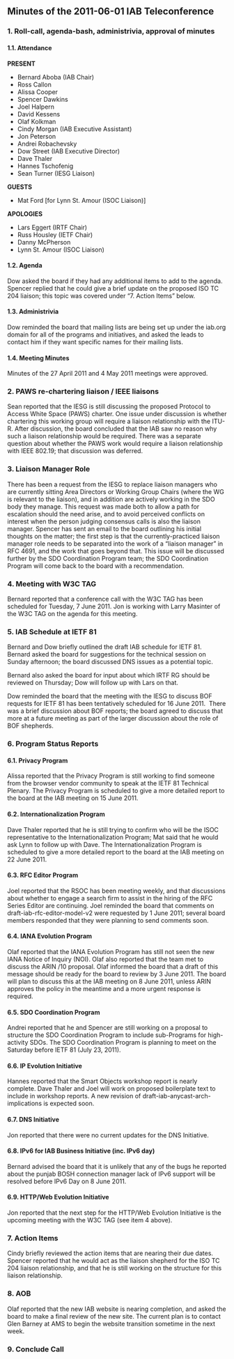 
Minutes of the 2011-06-01 IAB Teleconference
--------------------------------------------


### 1. Roll-call, agenda-bash, administrivia, approval of minutes


#### 1.1. Attendance


**PRESENT**


* Bernard Aboba (IAB Chair)
* Ross Callon
* Alissa Cooper
* Spencer Dawkins
* Joel Halpern
* David Kessens
* Olaf Kolkman
* Cindy Morgan (IAB Executive Assistant)
* Jon Peterson
* Andrei Robachevsky
* Dow Street (IAB Executive Director)
* Dave Thaler
* Hannes Tschofenig
* Sean Turner (IESG Liaison)


**GUESTS**


* Mat Ford [for Lynn St. Amour (ISOC Liaison)]


**APOLOGIES**


* Lars Eggert (IRTF Chair)
* Russ Housley (IETF Chair)
* Danny McPherson
* Lynn St. Amour (ISOC Liaison)


#### 1.2. Agenda


Dow asked the board if they had any additional items to add to the agenda. Spencer replied that he could give a brief update on the proposed ISO TC 204 liaison; this topic was covered under “7. Action Items” below.


#### 1.3. Administrivia


Dow reminded the board that mailing lists are being set up under the iab.org domain for all of the programs and initiatives, and asked the leads to contact him if they want specific names for their mailing lists.


#### 1.4. Meeting Minutes


Minutes of the 27 April 2011 and 4 May 2011 meetings were approved.


### 2. PAWS re-chartering liaison / IEEE liaisons


Sean reported that the IESG is still discussing the proposed Protocol to Access White Space (PAWS) charter. One issue under discussion is whether chartering this working group will require a liaison relationship with the ITU-R. After discussion, the board concluded that the IAB saw no reason why such a liaison relationship would be required. There was a separate question about whether the PAWS work would require a liaison relationship with IEEE 802.19; that discussion was deferred.


### 3. Liaison Manager Role


There has been a request from the IESG to replace liaison managers who are currently sitting Area Directors or Working Group Chairs (where the WG is relevant to the liaison), and in addition are actively working in the SDO body they manage. This request was made both to allow a path for escalation should the need arise, and to avoid perceived conflicts on interest when the person judging consensus calls is also the liaison manager. Spencer has sent an email to the board outlining his initial thoughts on the matter; the first step is that the currently-practiced liaison manager role needs to be separated into the work of a “liaison manager” in RFC 4691, and the work that goes beyond that. This issue will be discussed further by the SDO Coordination Program team; the SDO Coordination Program will come back to the board with a recommendation.


### 4. Meeting with W3C TAG


Bernard reported that a conference call with the W3C TAG has been scheduled for Tuesday, 7 June 2011. Jon is working with Larry Masinter of the W3C TAG on the agenda for this meeting.


### 5. IAB Schedule at IETF 81


Bernard and Dow briefly outlined the draft IAB schedule for IETF 81.  Bernard asked the board for suggestions for the technical session on Sunday afternoon; the board discussed DNS issues as a potential topic.


Bernard also asked the board for input about which IRTF RG should be reviewed on Thursday; Dow will follow up with Lars on that.


Dow reminded the board that the meeting with the IESG to discuss BOF requests for IETF 81 has been tentatively scheduled for 16 June 2011.  There was a brief discussion about BOF reports; the board agreed to discuss that more at a future meeting as part of the larger discussion about the role of BOF shepherds.


### 6. Program Status Reports


#### 6.1. Privacy Program


Alissa reported that the Privacy Program is still working to find someone from the browser vendor community to speak at the IETF 81 Technical Plenary. The Privacy Program is scheduled to give a more detailed report to the board at the IAB meeting on 15 June 2011.


#### 6.2. Internationalization Program


Dave Thaler reported that he is still trying to confirm who will be the ISOC representative to the Internationalization Program; Mat said that he would ask Lynn to follow up with Dave. The Internationalization Program is scheduled to give a more detailed report to the board at the IAB meeting on 22 June 2011.


#### 6.3. RFC Editor Program


Joel reported that the RSOC has been meeting weekly, and that discussions about whether to engage a search firm to assist in the hiring of the RFC Series Editor are continuing. Joel reminded the board that comments on draft-iab-rfc-editor-model-v2 were requested by 1 June 2011; several board members responded that they were planning to send comments soon.


#### 6.4. IANA Evolution Program


Olaf reported that the IANA Evolution Program has still not seen the new IANA Notice of Inquiry (NOI). Olaf also reported that the team met to discuss the ARIN /10 proposal. Olaf informed the board that a draft of this message should be ready for the board to review by 3 June 2011. The board will plan to discuss this at the IAB meeting on 8 June 2011, unless ARIN approves the policy in the meantime and a more urgent response is required.


#### 6.5. SDO Coordination Program


Andrei reported that he and Spencer are still working on a proposal to structure the SDO Coordination Program to include sub-Programs for high-activity SDOs. The SDO Coordination Program is planning to meet on the Saturday before IETF 81 (July 23, 2011).


#### 6.6. IP Evolution Initiative


Hannes reported that the Smart Objects workshop report is nearly complete. Dave Thaler and Joel will work on proposed boilerplate text to include in workshop reports. A new revision of draft-iab-anycast-arch-implications is expected soon.


#### 6.7. DNS Initiative


Jon reported that there were no current updates for the DNS Initiative.


#### 6.8. IPv6 for IAB Business Initiative (inc. IPv6 day)


Bernard advised the board that it is unlikely that any of the bugs he reported about the punjab BOSH connection manager lack of IPv6 support will be resolved before IPv6 Day on 8 June 2011.


#### 6.9. HTTP/Web Evolution Initiative


Jon reported that the next step for the HTTP/Web Evolution Initiative is the upcoming meeting with the W3C TAG (see item 4 above).


### 7. Action Items


Cindy briefly reviewed the action items that are nearing their due dates. Spencer reported that he would act as the liaison shepherd for the ISO TC 204 liaison relationship, and that he is still working on the structure for this liaison relationship.


### 8. AOB


Olaf reported that the new IAB website is nearing completion, and asked the board to make a final review of the new site. The current plan is to contact Glen Barney at AMS to begin the website transition sometime in the next week.


### 9. Conclude Call


